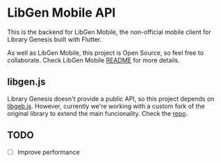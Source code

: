 # LibGen Mobile API

This is the backend for LibGen Mobile, the non-official mobile client for Library Genesis built with Flutter.

As well as LibGen Mobile, this project is Open Source, so feel free to collaborate. Check LibGen Mobile [README](https://github.com/manuelvargastapia/libgen_mobile_app/blob/master/README.md) for more details.

## libgen.js

Library Genesis doesn't provide a public API, so this project depends on [libgeb.js](https://www.npmjs.com/package/libgen#usage-searching). However, currently we're working with a custom fork of the original library to extend the main funcionality. Check the [repo](https://github.com/manuelvargastapia/libgen.js/tree/filter_by_fields).

## TODO

- [ ] Improve performance
